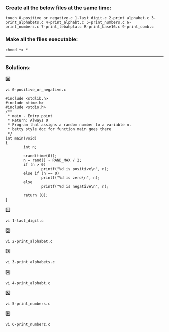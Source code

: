 ### Create all the below files at the same time:

```
touch 0-positive_or_negative.c 1-last_digit.c 2-print_alphabet.c 3-print_alphabets.c 4-print_alphabt.c 5-print_numbers.c 6-print_numberz.c 7-print_tebahpla.c 8-print_base16.c 9-print_comb.c
```
### Make all the files executable:
```
chmod +x * 
```
-----------------------------------------------

### Solutions:

:zero:
```
vi 0-positive_or_negative.c

#include <stdlib.h>
#include <time.h>
#include <stdio.h>
/**
 * main - Entry point
 * Return: Always 0
 * Program that assigns a random number to a variable n.
 * betty style doc for function main goes there
 */
int main(void)
{
        int n;

        srand(time(0));
        n = rand() - RAND_MAX / 2;
        if (n > 0)
                printf("%d is positive\n", n);
        else if (n == 0)
                printf("%d is zero\n", n);
        else
                printf("%d is negative\n", n);

        return (0);
}
```

:one:
```
vi 1-last_digit.c

```

:two:
```
vi 2-print_alphabet.c

```

:three:
```
vi 3-print_alphabets.c

```

:four:
```
vi 4-print_alphabt.c

```

:five:
```
vi 5-print_numbers.c

```

:six:
```
vi 6-print_numberz.c

```
